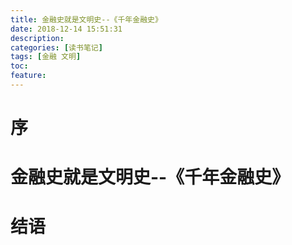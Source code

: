 ```yaml
---
title: 金融史就是文明史--《千年金融史》
date: 2018-12-14 15:51:31
description: 
categories: [读书笔记]
tags: [金融 文明] 
toc: 
feature: 
---
```

# 序
<!-- more -->

# 金融史就是文明史--《千年金融史》

# 结语